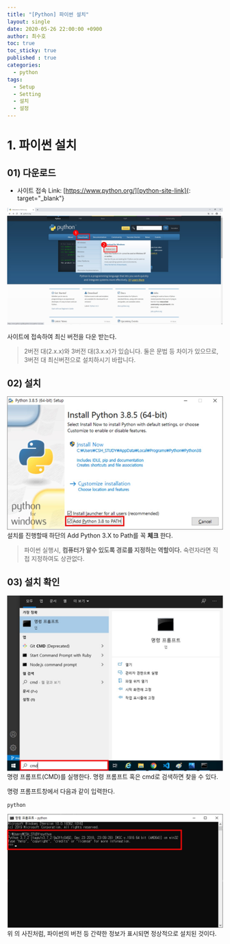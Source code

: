 ```yaml
---
title: "[Python] 파이썬 설치"
layout: single
date: 2020-05-26 22:00:00 +0900
author: 최수호
toc: true  
toc_sticky: true 
published : true
categories: 
  - python
tags:
  - Setup
  - Setting
  - 설치
  - 설정
---
```

# 1. 파이썬 설치
## 01) 다운로드
* 사이트 접속 Link: [https://www.python.org/][python-site-link]{: target="_blank"}


[python-site-link]: https://www.python.org/ "Go Python official site"
![파이선 다운로드](/assets/images/posts/python-download.jpg)


사이트에 접속하여 최신 버전을 다운 받는다.
>2버전 대(2.x.x)와 3버전 대(3.x.x)가 있습니다. 둘은 문법 등 차이가 있으므로, 3버전 대 최신버전으로 설치하시기 바랍니다.


## 02) 설치

![파이선 설치](/assets/images/posts/setup-python.jpg)
설치를 진행할때 하단의 Add Python 3.X to Path를 꼭 **체크** 한다.
>파이썬 실행시, **컴퓨터가 알수 있도록 경로를 지정하는 역할이다.** 숙련자라면 직접 지정하여도 상관없다.


## 03) 설치 확인
![명령 프롬프트(CMD) 실행](/assets/images/posts/cmd-execute.jpg)
명령 프롬프트(CMD)를 실행한다. 명령 프롬프트 혹은 cmd로 검색하면 찾을 수 있다.


명령 프롬프트창에서 다음과 같이 입력한다.

    python


![파이썬 실행(설치) 확인](/assets/images/posts/check-python.jpg)
위 의 사진처럼, 파이썬의 버전 등 간략한 정보가 표시되면 정상적으로 설치된 것이다.

<script src="https://utteranc.es/client.js"
    repo="apt-get-install/apt-get-install.github.io"
    issue-term="title"
    theme="github-light"
    crossorigin="anonymous"
    async>
</script>